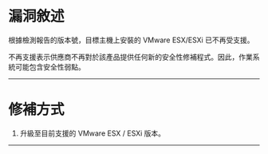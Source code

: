 # 漏洞敘述

根據檢測報告的版本號，目標主機上安裝的 VMware ESX/ESXi 已不再受支援。

不再支援表示供應商不再對於該產品提供任何新的安全性修補程式。因此，作業系統可能包含安全性弱點。

---

# 修補方式

1. 升級至目前支援的 VMware ESX / ESXi 版本。


---
